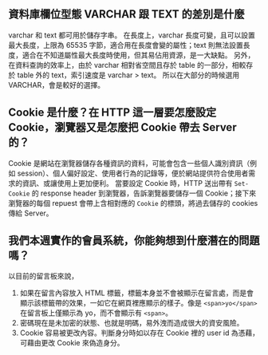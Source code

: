 ## 資料庫欄位型態 VARCHAR 跟 TEXT 的差別是什麼

varchar 和 text 都可用於儲存字串。
在長度上，varchar 長度可變，且可以設置最大長度，上限為 65535 字節，適合用在長度會變的屬性；text 則無法設置長度，適合在不知道屬性最大長度時使用，但其易佔用資源，是一大缺點。
另外，在資料查詢的效率上，由於 varchar 相對省空間且存於 table 的一部分，相較存於 table 外的 text，索引速度是 varchar > text。
所以在大部分的時候選用 VARCHAR，會是較好的選擇。

## Cookie 是什麼？在 HTTP 這一層要怎麼設定 Cookie，瀏覽器又是怎麼把 Cookie 帶去 Server 的？

Cookie 是網站在瀏覽器儲存各種資訊的資料，可能會包含一些個人識別資訊（例如 session）、個人偏好設定、使用者行為的記錄等，便於網站提供符合使用者需求的資訊、或讓使用上更加便利。
當要設定 Cookie 時，HTTP 送出帶有 `Set-Cookie` 的 response header 到瀏覽器，告訴瀏覽器要儲存一個 Cookie；接下來瀏覽器的每個 repuest 會帶上含相對應的 `Cookie` 的標頭，將過去儲存的 cookies 傳給 Server。

## 我們本週實作的會員系統，你能夠想到什麼潛在的問題嗎？

以目前的留言板來說，
1. 如果在留言內容放入 HTML 標籤，標籤本身並不會被顯示在留言處，而是會顯示該標籤帶的效果，一如它在網頁裡應顯示的樣子。像是 `<span>yo</span>` 在留言板上僅顯示為 yo，而不會顯示有 `<span>`。
2. 密碼現在是未加密的狀態、也就是明碼，易外洩而造成很大的資安風險。
3. Cookie 容易被更改內容。判斷身分時如以存在 Cookie 裡的 user id 為憑藉，可藉由更改 Cookie 來偽造身分。
